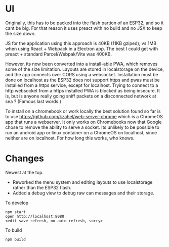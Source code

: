 # UI

Originally, this has to be packed into the flash partion of an ESP32, and so it cant be big. For that reason it uses preact with no build and no JSX to keep the size down.

JS for the application using this approach is 40KB (11KB gziped), vs 1MB when using React + Webpack in a Electron app. The best I could get with preact + standard Parcel/Webpak/Vite was 400KB.

However, its now been converted into a install-able PWA, which removes some of the size limitation. Layouts are stored in localstorage on the device, and the app connects over CORS using a websocket. Installation must be done on localhost as the ESP32 does not support https and pwas must be installed from a https service, except for localhost. Trying to connect to a http websocket from a https installed PWA is blocked as being insecure. It is, but is anyone really going sniff packets on a disconnected network at sea ? (Famous last words.)

To install on a chromebook or work locally the best solution found so far is to use https://github.com/kzahel/web-server-chrome which is a ChromeOS app that runs a webserver. It only works on Chromebooks now that Google chose to remove the ability to serve a socket. Its unlikely to be possible to run an android app or linux container on a ChromeOS on localhost, since neither are on localhost. For how long this works, who knows.

# Changes

Newest at the top.

* Reworked the menu system and editing layouts to use localstorage rather than the ESP32 flash.
* Added a debug view to debug raw can messages and their storage.


To develop 

    npm start
    open http://localhost:8080
    <edit save refresh, no auto refresh, sorry>

To build

    npm build




